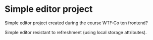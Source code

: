 # Simple editor project

Simple editor project created during the course WTF:Co ten frontend? 



Simple editor resistant to refreshment (using local storage attributes).



